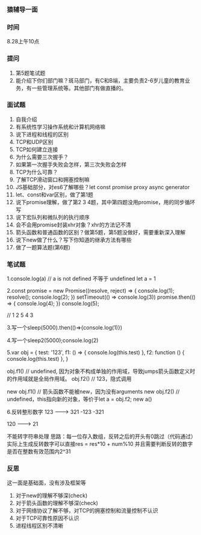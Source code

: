 ### 猿辅导一面

### 时间
8.28上午10点  

### 提问
1. 第5题笔试题
2. 能介绍下你们部门嘛？斑马部门，有C和B端，主要负责2-6岁儿童的教育业务，有一些管理系统等。其他部门有做直播的。

### 面试题
1. 自我介绍
2. 有系统性学习操作系统和计算机网络嘛
3. 说下进程和线程的区别
4. TCP和UDP区别
5. TCP如何建立连接
6. 为什么需要三次握手？
7. 如果第一次握手失败会怎样，第三次失败会怎样
8. TCP为什么可靠？
9. 了解TCP滑动窗口和拥塞控制嘛
10. JS基础部分，对es6了解哪些？let const promise proxy async generator
11. let、const和var区别，做了第1题
12. 说下promise理解，做了第2 3 4题，其中第四题没用promise，用的同步循环写
13. 说下宏队列和微队列的执行顺序
14. 会不会用promise封装xhr对象？xhr的方法记不清
15. 箭头函数和普通函数的区别？做第5题，第5题没做好，需要重新深入理解
16. 说下new做了什么？写下你知道的继承方法有哪些
17. 做了一题算法题(第6题)

### 笔试题

1.console.log(a) // a is not defined 不等于 undefined
let a = 1

2.const promise = new Promise((resolve, reject) => {
  console.log(1);
  resolve();
  console.log(2);
})
setTimeout(() => console.log(3))
promise.then(() => {
  console.log(4);
})
console.log(5);

// 1 2 5 4 3

3.写一个sleep(5000).then(()=>{console.log(1)})

4.写一个sleep2(5000);console.log(2)

5.var obj = {
  test: '123',
  f1: () => {
    console.log(this.test)
  },
  f2: function () {
    console.log(this.test)
  },
}

obj.f1() // undefined, 因为对象不构成单独的作用域，导致jumps箭头函数定义时的作用域就是全局作用域。
obj.f2() // 123，隐式调用
 
new obj.f1() // 箭头函数不能被new，因为没有arguments
new obj.f2() // undefined，this指向新的对象，等价于let a = obj.f2; new a()

6.反转整形数字  123
---> 321
-123
-321

120
---> 21

不能转字符串处理
思路：每一位存入数组，反转之后的开头有0跳过（代码通过）
实际上生成反转数字可以直接res = res\*10 + num%10
并且需要判断反转的数字是否在整数有效范围内2^31

### 反思

这一面是基础面，没有涉及框架等

1. 对于new的理解不够深(check)
2. 对于箭头函数的理解不够深(check)
3. 对于网络协议了解不够，对TCP的拥塞控制和流量控制不认识
4. 对于TCP可靠性原因不认识
5. 进程线程区别不清晰
